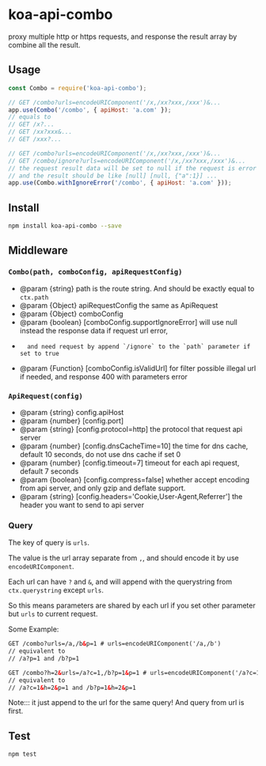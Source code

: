 # koa-api-combo
proxy multiple http or https requests, and response the result array by combine all the result.

## Usage

```js
const Combo = require('koa-api-combo');

// GET /combo?urls=encodeURIComponent('/x,/xx?xxx,/xxx')&...
app.use(Combo('/combo', { apiHost: 'a.com' });
// equals to
// GET /x?...
// GET /xx?xxx&...
// GET /xxx?...

// GET /combo?urls=encodeURIComponent('/x,/xx?xxx,/xxx')&...
// GET /combo/ignore?urls=encodeURIComponent('/x,/xx?xxx,/xxx')&...
// the request result data will be set to null if the request is error
// and the result should be like [null] [null, {"a":1}] ...
app.use(Combo.withIgnoreError('/combo', { apiHost: 'a.com' }));
```

## Install

```sh
npm install koa-api-combo --save
```

## Middleware

### `Combo(path, comboConfig, apiRequestConfig)`

* @param {string} path is the route string. And should be exactly equal to `ctx.path`
* @param {Object} apiRequestConfig the same as ApiRequest
* @param {Object} comboConfig
* @param {boolean} [comboConfig.supportIgnoreError] will use null instead the response data if request url error,
*       and need request by append `/ignore` to the `path` parameter if set to true
* @param {Function} [comboConfig.isValidUrl] for filter possible illegal url if needed,
        and response 400 with parameters error

### `ApiRequest(config)`

* @param {string} config.apiHost
* @param {number} [config.port]
* @param {string} [config.protocol=http] the protocol that request api server
* @param {number} [config.dnsCacheTime=10] the time for dns cache, default 10 seconds, do not use dns cache if set 0
* @param {number} [config.timeout=7] timeout for each api request, default 7 seconds
* @param {boolean} [config.compress=false] whether accept encoding from api server, and only gzip and deflate support.
* @param {string} [config.headers='Cookie,User-Agent,Referrer'] the header you want to send to api server

### Query

The key of query is `urls`.

The value is the url array separate from `,`, and should encode it by use `encodeURIComponent`.

Each url can have `?` and `&`, and will append with the querystring from `ctx.querystring` except `urls`.

So this means parameters are shared by each url if you set other parameter but `urls` to current request.

Some Example:

```html
GET /combo?urls=/a,/b&p=1 # urls=encodeURIComponent('/a,/b')
// equivalent to
// /a?p=1 and /b?p=1

GET /combo?h=2&urls=/a?c=1,/b?p=1&p=1 # urls=encodeURIComponent('/a?c=1,/b?p=1')
// equivalent to
// /a?c=1&h=2&p=1 and /b?p=1&h=2&p=1
```

Note::: it just append to the url for the same query! And query from url is first.

## Test

`npm test`